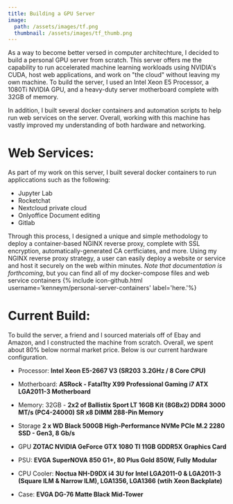 ```yaml
---
title: Building a GPU Server
image:
  path: /assets/images/tf.png
  thumbnail: /assets/images/tf_thumb.png
---
```


As a way to become better versed in computer architechture, I decided to build a personal GPU server from scratch. This server offers me the capability to run accelerated machine learning workloads using NVIDIA's CUDA, host web applications, and work on "the cloud" without leaving my own machine. To build the server, I used an Intel Xeon E5 Processor, a 1080Ti NVIDIA GPU, and a heavy-duty server motherboard complete with 32GB of memory. 

In addition, I built several docker containers and automation scripts to help run web services on the server. Overall, working with this machine has vastly improved my understanding of both hardware and networking.

# Web Services:
As part of my work on this server, I built several docker containers to run appliccations such as the following:
* Jupyter Lab
* Rocketchat
* Nextcloud private cloud
* Onlyoffice Document editing
* Gitlab

Through this process, I designed a unique and simple methodology to deploy a container-based NGINX reverse proxy, complete with SSL encryption, automatically-generated CA certficiates, and more. Using my NGINX reverse proxy strategy, a user can easily deploy a website or service and host it securely on the web within minutes. *Note that documentation is forthcoming*, but you can find all of my docker-compose files and web service containers {% include icon-github.html username='kenneym/personal-server-containers' label='here.'%}

# Current Build:
To build the server, a friend and I sourced materials off of Ebay and Amazon, and I constructed the machine from scratch. Overall, we spent about 80% below normal market price. Below is our current hardware configuration.

* Processor: **Intel Xeon E5-2667 V3 (SR203 3.2GHz / 8 Core CPU)**
 
* Motherboard: **ASRock - Fatal1ty X99 Professional Gaming i7 ATX LGA2011-3 Motherboard**

* Memory: 32GB - **2x2 of Ballistix Sport LT 16GB Kit (8GBx2) DDR4 3000 MT/s (PC4-24000) SR x8 DIMM 288-Pin Memory**

* Storage **2 x WD Black 500GB High-Performance NVMe PCIe M.2 2280 SSD - Gen3, 8 Gb/s**

* GPU **ZOTAC NVIDIA GeForce GTX 1080 TI 11GB GDDR5X Graphics Card**
 
* PSU: **EVGA SuperNOVA 850 G1+, 80 Plus Gold 850W, Fully Modular** 

* CPU Cooler: **Noctua NH-D9DX i4 3U for Intel LGA2011-0 & LGA2011-3 (Square ILM & Narrow ILM), LGA1356, LGA1366 (wtih Xeon Backplate)**

* Case: **EVGA DG-76 Matte Black Mid-Tower**

